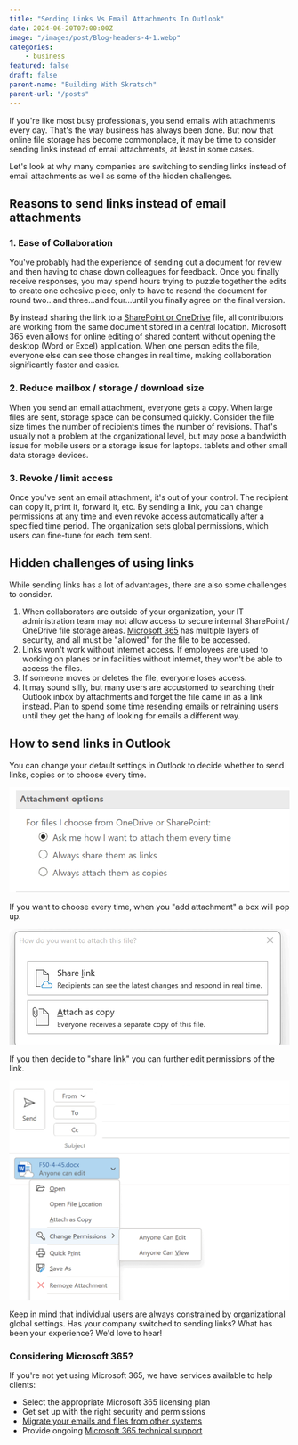 ```yaml
---
title: "Sending Links Vs Email Attachments In Outlook"
date: 2024-06-20T07:00:00Z
image: "/images/post/Blog-headers-4-1.webp"
categories:
    - business
featured: false
draft: false
parent-name: "Building With Skratsch"
parent-url: "/posts"
---
```


If you're like most busy professionals, you send emails with attachments every day. That's the way business has always been done. But now that online file storage has become commonplace, it may be time to consider sending links instead of email attachments, at least in some cases.

Let's look at why many companies are switching to sending links instead of email attachments as well as some of the hidden challenges.

## Reasons to send links instead of email attachments

### 1\. Ease of Collaboration

You've probably had the experience of sending out a document for review and then having to chase down colleagues for feedback. Once you finally receive responses, you may spend hours trying to puzzle together the edits to create one cohesive piece, only to have to resend the document for round two…and three…and four…until you finally agree on the final version.

By instead sharing the link to a [SharePoint or OneDrive](/business/sharepoint-and-onedrive-for-business) file, all contributors are working from the same document stored in a central location. Microsoft 365 even allows for online editing of shared content without opening the desktop (Word or Excel) application. When one person edits the file, everyone else can see those changes in real time, making collaboration significantly faster and easier.

### 2\. Reduce mailbox / storage / download size

When you send an email attachment, everyone gets a copy. When large files are sent, storage space can be consumed quickly. Consider the file size times the number of recipients times the number of revisions. That's usually not a problem at the organizational level, but may pose a bandwidth issue for mobile users or a storage issue for laptops. tablets and other small data storage devices.

### 3\. Revoke / limit access

Once you've sent an email attachment, it's out of your control. The recipient can copy it, print it, forward it, etc. By sending a link, you can change permissions at any time and even revoke access automatically after a specified time period. The organization sets global permissions, which users can fine-tune for each item sent.

## Hidden challenges of using links

While sending links has a lot of advantages, there are also some challenges to consider.

1. When collaborators are outside of your organization, your IT administration team may not allow access to secure internal SharePoint / OneDrive file storage areas. [Microsoft 365](/it-services/microsoft-365) has multiple layers of security, and all must be "allowed" for the file to be accessed.
1. Links won't work without internet access. If employees are used to working on planes or in facilities without internet, they won't be able to access the files.
1. If someone moves or deletes the file, everyone loses access.
1. It may sound silly, but many users are accustomed to searching their Outlook inbox by attachments and forget the file came in as a link instead. Plan to spend some time resending emails or retraining users until they get the hang of looking for emails a different way.

## How to send links in Outlook

You can change your default settings in Outlook to decide whether to send links, copies or to choose every time.

![email attachments](/images/post/email-attachments.webp)

If you want to choose every time, when you "add attachment" a box will pop up.

![email attachments in outlook](/images/post/email-attachments-2.webp)

If you then decide to "share link" you can further edit permissions of the link.

![email attachment](/images/post/email-attachments-3.webp)

Keep in mind that individual users are always constrained by organizational global settings. Has your company switched to sending links? What has been your experience? We'd love to hear!

### Considering Microsoft 365?

If you're not yet using Microsoft 365, we have services available to help clients:

- Select the appropriate Microsoft 365 licensing plan
- Get set up with the right security and permissions
- [Migrate your emails and files from other systems](/business/data-migration-moving-your-business-data)
- Provide ongoing [Microsoft 365 technical support](/it-services/microsoft-365)
